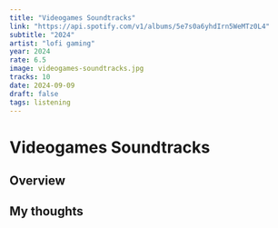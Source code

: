 ```yaml
---
title: "Videogames Soundtracks"
link: "https://api.spotify.com/v1/albums/5e7s0a6yhdIrn5WeMTz0L4"
subtitle: "2024"
artist: "lofi gaming"
year: 2024
rate: 6.5
image: videogames-soundtracks.jpg
tracks: 10
date: 2024-09-09
draft: false
tags: listening
---
```


# Videogames Soundtracks

## Overview



## My thoughts
